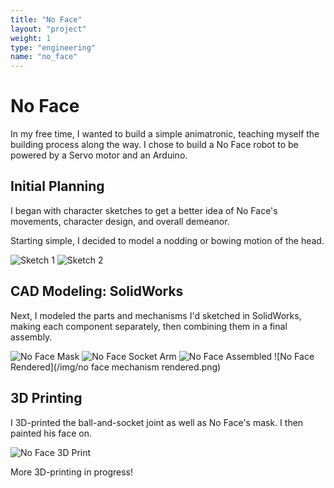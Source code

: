 ```yaml
---
title: "No Face"
layout: "project"
weight: 1
type: "engineering"
name: "no_face"
---
```


# No Face

In my free time, I wanted to build a simple animatronic, teaching myself the building process along the way. I chose to build a No Face robot to be powered by a Servo motor and an Arduino.

## Initial Planning

I began with character sketches to get a better idea of No Face's movements, character design, and overall demeanor.

Starting simple, I decided to model a nodding or bowing motion of the head.

![Sketch 1](/img/IMG-9105.jpg)
![Sketch 2](/img/IMG-9106.jpg)

## CAD Modeling: SolidWorks

Next, I modeled the parts and mechanisms I'd sketched in SolidWorks, making each component separately, then combining them in a final assembly.

![No Face Mask](/img/nofacemask.PNG)
![No Face Socket Arm](/img/nofacesocketarm.PNG)
![No Face Assembled](/img/nofaceassembled.PNG)
![No Face Rendered](/img/no face mechanism rendered.png)

## 3D Printing

I 3D-printed the ball-and-socket joint as well as No Face's mask. I then painted his face on.

![No Face 3D Print](/img/nofacecollage.jpg)

More 3D-printing in progress!
